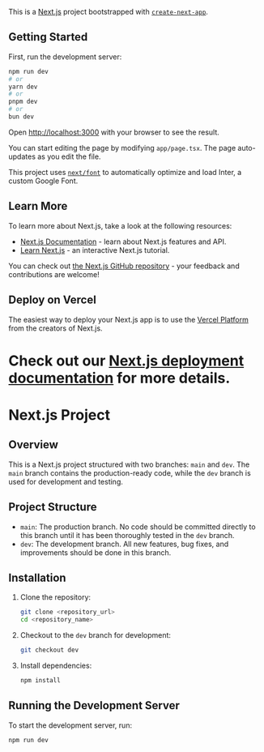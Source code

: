 
This is a [Next.js](https://nextjs.org/) project bootstrapped with [`create-next-app`](https://github.com/vercel/next.js/tree/canary/packages/create-next-app).

## Getting Started

First, run the development server:

```bash
npm run dev
# or
yarn dev
# or
pnpm dev
# or
bun dev
```

Open [http://localhost:3000](http://localhost:3000) with your browser to see the result.

You can start editing the page by modifying `app/page.tsx`. The page auto-updates as you edit the file.

This project uses [`next/font`](https://nextjs.org/docs/basic-features/font-optimization) to automatically optimize and load Inter, a custom Google Font.

## Learn More

To learn more about Next.js, take a look at the following resources:

- [Next.js Documentation](https://nextjs.org/docs) - learn about Next.js features and API.
- [Learn Next.js](https://nextjs.org/learn) - an interactive Next.js tutorial.

You can check out [the Next.js GitHub repository](https://github.com/vercel/next.js/) - your feedback and contributions are welcome!

## Deploy on Vercel

The easiest way to deploy your Next.js app is to use the [Vercel Platform](https://vercel.com/new?utm_medium=default-template&filter=next.js&utm_source=create-next-app&utm_campaign=create-next-app-readme) from the creators of Next.js.

Check out our [Next.js deployment documentation](https://nextjs.org/docs/deployment) for more details.
=======
# Next.js Project

## Overview

This is a Next.js project structured with two branches: `main` and `dev`. The `main` branch contains the production-ready code, while the `dev` branch is used for development and testing. 

## Project Structure

- `main`: The production branch. No code should be committed directly to this branch until it has been thoroughly tested in the `dev` branch.
- `dev`: The development branch. All new features, bug fixes, and improvements should be done in this branch.

## Installation

1. Clone the repository:

    ```sh
    git clone <repository_url>
    cd <repository_name>
    ```

2. Checkout to the `dev` branch for development:

    ```sh
    git checkout dev
    ```

3. Install dependencies:

    ```sh
    npm install
    ```

## Running the Development Server

To start the development server, run:

```sh
npm run dev


